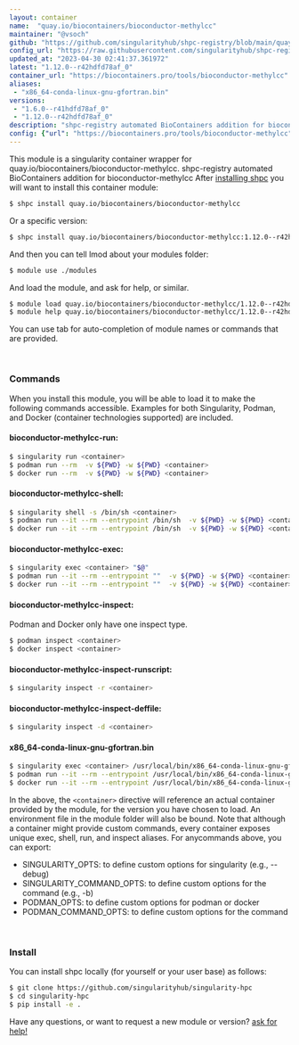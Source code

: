 ```yaml
---
layout: container
name:  "quay.io/biocontainers/bioconductor-methylcc"
maintainer: "@vsoch"
github: "https://github.com/singularityhub/shpc-registry/blob/main/quay.io/biocontainers/bioconductor-methylcc/container.yaml"
config_url: "https://raw.githubusercontent.com/singularityhub/shpc-registry/main/quay.io/biocontainers/bioconductor-methylcc/container.yaml"
updated_at: "2023-04-30 02:41:37.361972"
latest: "1.12.0--r42hdfd78af_0"
container_url: "https://biocontainers.pro/tools/bioconductor-methylcc"
aliases:
 - "x86_64-conda-linux-gnu-gfortran.bin"
versions:
 - "1.6.0--r41hdfd78af_0"
 - "1.12.0--r42hdfd78af_0"
description: "shpc-registry automated BioContainers addition for bioconductor-methylcc"
config: {"url": "https://biocontainers.pro/tools/bioconductor-methylcc", "maintainer": "@vsoch", "description": "shpc-registry automated BioContainers addition for bioconductor-methylcc", "latest": {"1.12.0--r42hdfd78af_0": "sha256:790560142e4453ece024a018e98b61d623f9f063c2d5d237ae6e1bd4bae48e63"}, "tags": {"1.6.0--r41hdfd78af_0": "sha256:d789fbdb9a6bc8e20b5c0b3ff0a20c8f5d24589f6822c4b5958cff847235766c", "1.12.0--r42hdfd78af_0": "sha256:790560142e4453ece024a018e98b61d623f9f063c2d5d237ae6e1bd4bae48e63"}, "docker": "quay.io/biocontainers/bioconductor-methylcc", "aliases": {"x86_64-conda-linux-gnu-gfortran.bin": "/usr/local/bin/x86_64-conda-linux-gnu-gfortran.bin"}}
---
```


This module is a singularity container wrapper for quay.io/biocontainers/bioconductor-methylcc.
shpc-registry automated BioContainers addition for bioconductor-methylcc
After [installing shpc](#install) you will want to install this container module:


```bash
$ shpc install quay.io/biocontainers/bioconductor-methylcc
```

Or a specific version:

```bash
$ shpc install quay.io/biocontainers/bioconductor-methylcc:1.12.0--r42hdfd78af_0
```

And then you can tell lmod about your modules folder:

```bash
$ module use ./modules
```

And load the module, and ask for help, or similar.

```bash
$ module load quay.io/biocontainers/bioconductor-methylcc/1.12.0--r42hdfd78af_0
$ module help quay.io/biocontainers/bioconductor-methylcc/1.12.0--r42hdfd78af_0
```

You can use tab for auto-completion of module names or commands that are provided.

<br>

### Commands

When you install this module, you will be able to load it to make the following commands accessible.
Examples for both Singularity, Podman, and Docker (container technologies supported) are included.

#### bioconductor-methylcc-run:

```bash
$ singularity run <container>
$ podman run --rm  -v ${PWD} -w ${PWD} <container>
$ docker run --rm  -v ${PWD} -w ${PWD} <container>
```

#### bioconductor-methylcc-shell:

```bash
$ singularity shell -s /bin/sh <container>
$ podman run --it --rm --entrypoint /bin/sh  -v ${PWD} -w ${PWD} <container>
$ docker run --it --rm --entrypoint /bin/sh  -v ${PWD} -w ${PWD} <container>
```

#### bioconductor-methylcc-exec:

```bash
$ singularity exec <container> "$@"
$ podman run --it --rm --entrypoint ""  -v ${PWD} -w ${PWD} <container> "$@"
$ docker run --it --rm --entrypoint ""  -v ${PWD} -w ${PWD} <container> "$@"
```

#### bioconductor-methylcc-inspect:

Podman and Docker only have one inspect type.

```bash
$ podman inspect <container>
$ docker inspect <container>
```

#### bioconductor-methylcc-inspect-runscript:

```bash
$ singularity inspect -r <container>
```

#### bioconductor-methylcc-inspect-deffile:

```bash
$ singularity inspect -d <container>
```


#### x86_64-conda-linux-gnu-gfortran.bin

```bash
$ singularity exec <container> /usr/local/bin/x86_64-conda-linux-gnu-gfortran.bin
$ podman run --it --rm --entrypoint /usr/local/bin/x86_64-conda-linux-gnu-gfortran.bin   -v ${PWD} -w ${PWD} <container> -c " $@"
$ docker run --it --rm --entrypoint /usr/local/bin/x86_64-conda-linux-gnu-gfortran.bin   -v ${PWD} -w ${PWD} <container> -c " $@"
```



In the above, the `<container>` directive will reference an actual container provided
by the module, for the version you have chosen to load. An environment file in the
module folder will also be bound. Note that although a container
might provide custom commands, every container exposes unique exec, shell, run, and
inspect aliases. For anycommands above, you can export:

 - SINGULARITY_OPTS: to define custom options for singularity (e.g., --debug)
 - SINGULARITY_COMMAND_OPTS: to define custom options for the command (e.g., -b)
 - PODMAN_OPTS: to define custom options for podman or docker
 - PODMAN_COMMAND_OPTS: to define custom options for the command

<br>

### Install

You can install shpc locally (for yourself or your user base) as follows:

```bash
$ git clone https://github.com/singularityhub/singularity-hpc
$ cd singularity-hpc
$ pip install -e .
```

Have any questions, or want to request a new module or version? [ask for help!](https://github.com/singularityhub/singularity-hpc/issues)
